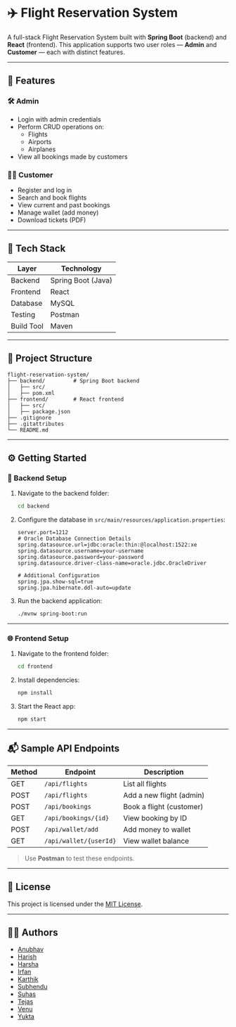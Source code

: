 # ✈️ Flight Reservation System

A full-stack Flight Reservation System built with **Spring Boot** (backend) and **React** (frontend). This application supports two user roles — **Admin** and **Customer** — each with distinct features.

---

## 🚀 Features

### 🛠️ Admin
- Login with admin credentials
- Perform CRUD operations on:
  - Flights
  - Airports
  - Airplanes
- View all bookings made by customers

### 🧑‍💼 Customer
- Register and log in
- Search and book flights
- View current and past bookings
- Manage wallet (add money)
- Download tickets (PDF)

---

## 🧰 Tech Stack

| Layer      | Technology         |
|------------|--------------------|
| Backend    | Spring Boot (Java) |
| Frontend   | React              |
| Database   | MySQL              |
| Testing    | Postman            |
| Build Tool | Maven              |

---

## 📁 Project Structure

```
flight-reservation-system/
├── backend/         # Spring Boot backend
│   ├── src/
│   ├── pom.xml
├── frontend/        # React frontend
│   ├── src/
│   ├── package.json
├── .gitignore
├── .gitattributes
└── README.md
```

---

## ⚙️ Getting Started

### 🔧 Backend Setup

1. Navigate to the backend folder:
   ```bash
   cd backend
   ```

2. Configure the database in `src/main/resources/application.properties`:
   ```properties
   server.port=1212
   # Oracle Database Connection Details
   spring.datasource.url=jdbc:oracle:thin:@localhost:1522:xe
   spring.datasource.username=your-username
   spring.datasource.password=your-password
   spring.datasource.driver-class-name=oracle.jdbc.OracleDriver
    
   # Additional Configuration
   spring.jpa.show-sql=true
   spring.jpa.hibernate.ddl-auto=update
   ```

3. Run the backend application:
   ```bash
   ./mvnw spring-boot:run
   ```

---

### 🌐 Frontend Setup

1. Navigate to the frontend folder:
   ```bash
   cd frontend
   ```

2. Install dependencies:
   ```bash
   npm install
   ```

3. Start the React app:
   ```bash
   npm start
   ```

---

## 📬 Sample API Endpoints

| Method | Endpoint                 | Description               |
|--------|--------------------------|---------------------------|
| GET    | `/api/flights`           | List all flights          |
| POST   | `/api/flights`           | Add a new flight (admin)  |
| POST   | `/api/bookings`          | Book a flight (customer)  |
| GET    | `/api/bookings/{id}`     | View booking by ID        |
| POST   | `/api/wallet/add`        | Add money to wallet       |
| GET    | `/api/wallet/{userId}`   | View wallet balance       |

> Use **Postman** to test these endpoints.

---

## 📄 License

This project is licensed under the [MIT License](LICENSE).

---

## 🙋‍♂️ Authors

- [Anubhav](https://github.com/your-username)
- [Harish](https://github.com/your-username)
- [Harsha](https://github.com/your-username)
- [Irfan](https://github.com/your-username)
- [Karthik](https://github.com/your-username)
- [Subhendu](https://github.com/your-username)
- [Suhas](https://github.com/your-username)
- [Tejas](https://github.com/your-username)
- [Venu](https://github.com/your-username)
- [Yukta](https://github.com/your-username)
